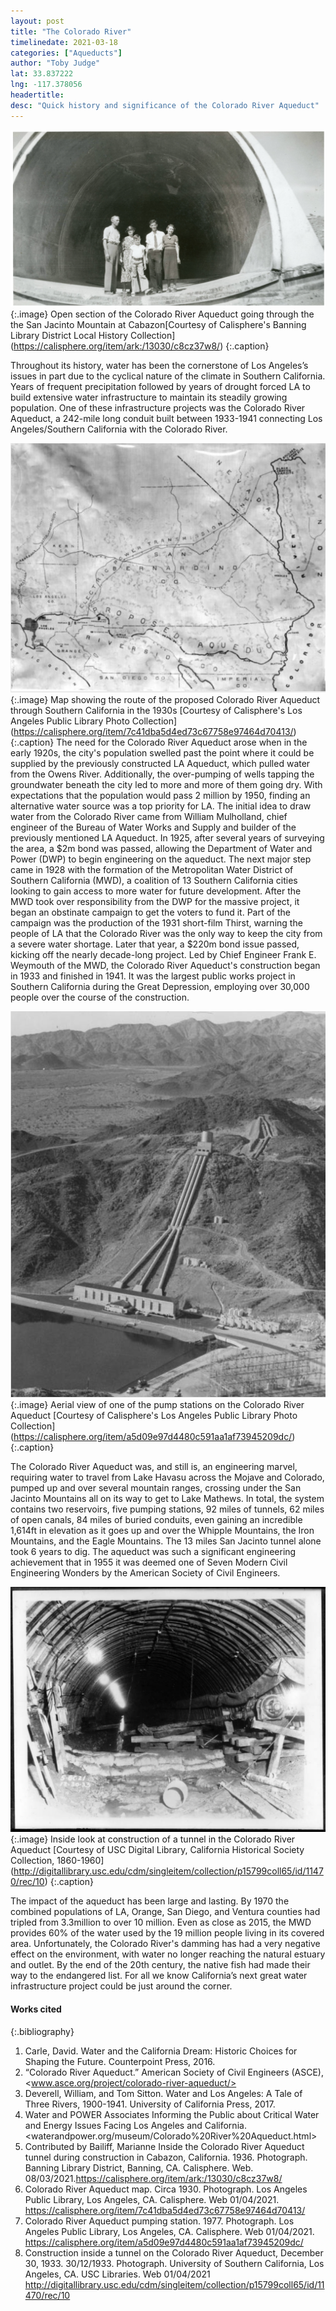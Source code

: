 ```yaml
---
layout: post
title: "The Colorado River"
timelinedate: 2021-03-18
categories: ["Aqueducts"]
author: "Toby Judge"
lat: 33.837222
lng: -117.378056
headertitle: 
desc: "Quick history and significance of the Colorado River Aqueduct"
---
```


![Image title](images/1936_Opentunnel_TJ.png)
   {:.image} 
Open section of the Colorado River Aqueduct going through the the San Jacinto Mountain at Cabazon[Courtesy of Calisphere's Banning Library District Local History Collection] (https://calisphere.org/item/ark:/13030/c8cz37w8/)
   {:.caption} 
   
Throughout its history, water has been the cornerstone of Los Angeles’s issues in part due to the cyclical nature of the climate in Southern California. Years of frequent precipitation followed by years of drought forced LA to build extensive water infrastructure to maintain its steadily growing population. One of these infrastructure projects was the Colorado River Aqueduct,  a 242-mile long conduit built between 1933-1941 connecting Los Angeles/Southern California with the Colorado River. 

![Image title](images/1930_Aqueductroute_TJ.png)
   {:.image} 
Map showing the route of the proposed Colorado River Aqueduct through Southern California in the 1930s [Courtesy of Calisphere's Los Angeles Public Library Photo Collection] (https://calisphere.org/item/7c41dba5d4ed73c67758e97464d70413/)
   {:.caption} 
The need for the Colorado River Aqueduct arose when in the early 1920s, the city's population swelled past the point where it could be supplied by the previously constructed LA Aqueduct, which pulled water from the Owens River. Additionally, the over-pumping of wells tapping the groundwater beneath the city led to more and more of them going dry. With expectations that the population would pass 2 million by 1950, finding an alternative water source was a top priority for LA. The initial idea to draw water from the Colorado River came from William Mulholland, chief engineer of the Bureau of Water Works and Supply and builder of the previously mentioned LA Aqueduct. In 1925, after several years of surveying the area, a $2m bond was passed, allowing the Department of Water and Power (DWP) to begin engineering on the aqueduct. The next major step came in 1928 with the formation of the Metropolitan Water District of Southern California (MWD), a coalition of 13 Southern California cities looking to gain access to more water for future development. After the MWD took over responsibility from the DWP for the massive project, it began an obstinate campaign to get the voters to fund it. Part of the campaign was the production of the 1931 short-film Thirst, warning the people of LA that the Colorado River was the only way to keep the city from a severe water shortage. Later that year, a $220m bond issue passed, kicking off the nearly decade-long project. Led by Chief Engineer Frank E. Weymouth of the MWD, the Colorado River Aqueduct's construction began in 1933 and finished in 1941. It was the largest public works project in Southern California during the Great Depression, employing over 30,000 people over the course of the construction. 

![Image title](images/1977_pumpingstation_TJ.png)
   {:.image}
Aerial view of one of the pump stations on the Colorado River Aqueduct [Courtesy of Calisphere's Los Angeles Public Library Photo Collection] (https://calisphere.org/item/a5d09e97d4480c591aa1af73945209dc/)
   {:.caption} 
   
The Colorado River Aqueduct was, and still is, an engineering marvel, requiring water to travel from Lake Havasu across the Mojave and Colorado, pumped up and over several mountain ranges, crossing under the San Jacinto Mountains all on its way to get to Lake Mathews. In total, the system contains two reservoirs, five pumping stations, 92 miles of tunnels, 62 miles of open canals, 84 miles of buried conduits, even gaining an incredible 1,614ft in elevation as it goes up and over the Whipple Mountains, the Iron Mountains, and the Eagle Mountains. The 13 miles San Jacinto tunnel alone took 6 years to dig. The aqueduct was such a significant engineering achievement that in 1955 it was deemed one of Seven Modern Civil Engineering Wonders by the American Society of Civil Engineers. 
   
   ![Image title](images/1933_tunnelconstruction_TJ.png)
   {:.image} 
Inside look at construction of a tunnel in the Colorado River Aqueduct [Courtesy of USC Digital Library, California Historical Society Collection, 1860-1960] (http://digitallibrary.usc.edu/cdm/singleitem/collection/p15799coll65/id/11470/rec/10)
   {:.caption}

The impact of the aqueduct has been large and lasting. By 1970 the combined populations of LA, Orange, San Diego, and Ventura counties had tripled from 3.3million to over 10 million. Even as close as 2015, the MWD provides 60% of the water used by the 19 million people living in its covered area. Unfortunately, the Colorado River's damming has had a very negative effect on the environment, with water no longer reaching the natural estuary and outlet. By the end of the 20th century, the native fish had made their way to the endangered list. For all we know California’s next great water infrastructure project could be just around the corner.

#### Works cited

{:.bibliography}
1.  Carle, David. Water and the California Dream: Historic Choices for Shaping the Future. Counterpoint Press, 2016.
2. “Colorado River Aqueduct.” American Society of Civil Engineers (ASCE),       <www.asce.org/project/colorado-river-aqueduct/>
3. Deverell, William, and Tom Sitton. Water and Los Angeles: A Tale of Three Rivers, 1900-1941. University of California Press, 2017.
4. Water and POWER Associates Informing the Public about Critical Water and Energy Issues Facing Los Angeles and California. <waterandpower.org/museum/Colorado%20River%20Aqueduct.html>
5. Contributed by Bailiff, Marianne Inside the Colorado River Aqueduct tunnel during construction in Cabazon, California. 1936. Photograph. Banning Library District, Banning, CA. Calisphere. Web. 08/03/2021.<https://calisphere.org/item/ark:/13030/c8cz37w8/>
6. Colorado River Aqueduct map. Circa 1930. Photograph. Los Angeles Public Library, Los Angeles, CA. Calisphere. Web 01/04/2021. <https://calisphere.org/item/7c41dba5d4ed73c67758e97464d70413/>
7. Colorado River Aqueduct pumping station. 1977. Photograph. Los Angeles Public Library, Los Angeles, CA. Calisphere. Web 01/04/2021. <https://calisphere.org/item/a5d09e97d4480c591aa1af73945209dc/>
8. Construction inside a tunnel on the Colorado River Aqueduct, December 30, 1933. 30/12/1933. Photograph. University of Southern California, Los Angeles, CA. USC Libraries. Web 01/04/2021 <http://digitallibrary.usc.edu/cdm/singleitem/collection/p15799coll65/id/11470/rec/10>

